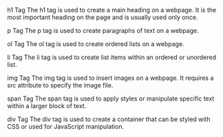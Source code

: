 h1 Tag
The h1 tag is used to create a main heading on a webpage. It is the most important heading on the page and is usually used only once.
<!-- <h1>This is a Main Heading</h1> -->

p Tag
The p tag is used to create paragraphs of text on a webpage.
<!-- <p>This is a paragraph of text.</p> -->

ol Tag
The ol tag is used to create ordered lists on a webpage.
<!-- <ol>
  <li>Item 1</li>
  <li>Item 2</li>
  <li>Item 3</li>
</ol> -->

li Tag
The li tag is used to create list items within an ordered or unordered list.
<!-- <ul>
  <li>Item 1</li>
  <li>Item 2</li>
  <li>Item 3</li>
</ul> -->

img Tag
The img tag is used to insert images on a webpage. It requires a src attribute to specify the image file.
<!-- <img src="image.jpg" alt="Description of image" width="200" height="200"> -->

span Tag
The span tag is used to apply styles or manipulate specific text within a larger block of text.
<!-- <p>This is a <span style="color: red;">red</span> word.</p> -->

div Tag
The div tag is used to create a container that can be styled with CSS or used for JavaScript manipulation.
<!-- <div style="background-color: #f1f1f1;">
  <h2>Heading</h2>
  <p>Paragraph</p>
</div> -->